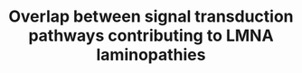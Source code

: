 ---
annotations:
- id: DOID:0050700
  parent: cardiovascular system disease
  type: Disease Ontology
  value: cardiomyopathy
- id: DOID:3911
  parent: genetic disease
  type: Disease Ontology
  value: progeria
- id: DOID:11726
  type: Disease Ontology
  value: Emery-Dreifuss muscular dystrophy
- id: DOID:0050440
  type: Disease Ontology
  value: familial partial lipodystrophy
- id: PW:0000013
  parent: disease pathway
  type: Pathway Ontology
  value: disease pathway
authors:
- Zoebarois
- Fehrhart
- Egonw
- Eweitz
communities:
- RareDiseases
description: Laminopathies resulting form a range of LMNA mutations result in a range
  of tissue specific phenotypes. These rare diseases may be attributed to a symptomatic
  overlap characterized by the convergence of lamin A downstream signalling pathways.
  Lamin A is expressed in differentiating cells and thus this pathway highlights the
  major molecular signalling pathways mis regulated during hMSC differentiation due
  to varying LMNA mutations.
last-edited: 2021-11-30
organisms:
- Homo sapiens
redirect_from:
- /index.php/Pathway:WP4879
- /instance/WP4879
revision: null
schema-jsonld:
- '@context': https://schema.org/
  '@id': https://wikipathways.github.io/pathways/WP4879.html
  '@type': Dataset
  creator:
    '@type': Organization
    name: WikiPathways
  description: Laminopathies resulting form a range of LMNA mutations result in a
    range of tissue specific phenotypes. These rare diseases may be attributed to
    a symptomatic overlap characterized by the convergence of lamin A downstream signalling
    pathways. Lamin A is expressed in differentiating cells and thus this pathway
    highlights the major molecular signalling pathways mis regulated during hMSC differentiation
    due to varying LMNA mutations.
  keywords:
  - AGO2
  - APC
  - AXIN1
  - Actin
  - Apoptosis
  - Arrhythmogenic Right
  - BMP2
  - C
  - CDK4
  - CEBPA
  - CEBPB
  - CEBPD
  - CREBBP
  - CSNK1A1
  - CSNK1A1L
  - CTNNB1
  - Canonical NF-KB pathway
  - Cathepsin K
  - DICER1
  - Dilated Cardiomyopathy
  - E2F1
  - Emerin
  - 'Emery Dreifuss '
  - Farnesyltransferase
  - GSK3B
  - HDAC1
  - HES1
  - HES5
  - HMGA2
  - Hutchinson-Gilford Progeria Syndrome
  - 'Isoprenylcysteine carboxyl methyltransferase '
  - JUNB
  - LAP2A
  - LEF1
  - LMNA
  - Lamin A
  - MAN1
  - MAOA
  - MAOB
  - MAPK/ERK signaling
  - MIR33B
  - MIRLET7B
  - MYOD1
  - Muscular Dystrophy
  - Myostatin
  - NAP1L1
  - NOTCH NICD
  - NOTCH1
  - Notch Signaling
  - Osteoprotegerin
  - Oxidative damage
  - P/CAF
  - P21
  - 'PI3K-AKT-mTOR '
  - PPARG
  - Prelamin-A
  - Progerin
  - RB1
  - RUNX2
  - SMAD2
  - SMAD3
  - SPP1
  - SREBP Signaling
  - SREBP1c
  - TARBP2
  - TCF7
  - TCF7L1
  - TCF7L2
  - TGFB signaling
  - TGFB1
  - TGFB2
  - TLE1
  - Truncated Prelamin-A
  - Ventricular Cardiomyopathy/
  - WNT10B
  - WNT7B
  - Wnt Signaling
  - ZMPSTE24
  - adipogenesis - may be able to control critical genes involved in cellular proliferation-->  loss
    of HMGA2 impairs adipocyte differentiation</br>overexpression of miR33B caused
    a significant reduction in HMGA2</br> HMGA2 is induced during the clonal-expansion
    phase of adipogenesis but
  - e inhibition of miR-33b enhanced lipid accumulation in differentiating adipocytes</br>negative
    regulator of adipogenesis, despite being highly upregulated during
  - lamin A
  - prelamin A
  - reduced following terminal differentiation</br>Type your comment here
  - reduced preadipocyte proliferation and impaired differentiation
  - 'signaling pathway '
  - the later stages of adipocyte differentiation.
  license: CC0
  name: Overlap between signal transduction pathways contributing to LMNA laminopathies
seo: CreativeWork
title: Overlap between signal transduction pathways contributing to LMNA laminopathies
wpid: WP4879
---